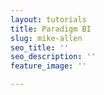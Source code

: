 ```yaml
---
layout: tutorials
title: Paradigm BI
slug: mike-allen
seo_title: ''
seo_description: ''
feature_image: ''

---
```


